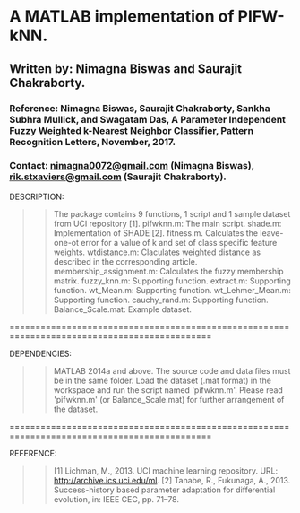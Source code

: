 # A MATLAB implementation of PIFW-kNN.
## Written by: Nimagna Biswas and Saurajit Chakraborty.

### Reference: Nimagna Biswas, Saurajit Chakraborty, Sankha Subhra Mullick, and Swagatam Das, A Parameter Independent Fuzzy Weighted k-Nearest Neighbor Classifier, Pattern Recognition Letters, November, 2017.
### Contact: nimagna0072@gmail.com (Nimagna Biswas), rik.stxaviers@gmail.com (Saurajit Chakraborty). 

DESCRIPTION:
>> The package contains 9 functions, 1 script and 1 sample dataset from UCI repository [1].
>> pifwknn.m: The main script.
>> shade.m: Implementation of SHADE [2].
>> fitness.m. Calculates the leave-one-ot error for a value of k and set of class specific feature weights.
>> wtdistance.m: Claculates weighted distance as described in the corresponding article.
>> membership_assignment.m: Calculates the fuzzy membership matrix.
>> fuzzy_knn.m: Supporting function.
>> extract.m: Supporting function.
>> wt_Mean.m: Supporting function.
>> wt_Lehmer_Mean.m: Supporting function.
>> cauchy_rand.m: Supporting function.
>> Balance_Scale.mat: Example dataset.

=============================================================================================

DEPENDENCIES:
>> MATLAB 2014a and above.
>> The source code and data files must be in the same folder. 
>> Load the dataset (.mat format) in the workspace and run the script named 'pifwknn.m'.
>> Please read 'pifwknn.m' (or Balance_Scale.mat) for further arrangement of the dataset.

=============================================================================================

REFERENCE:
>> [1] Lichman, M., 2013. UCI machine learning repository. URL: http://archive.ics.uci.edu/ml.
>> [2] Tanabe, R., Fukunaga, A., 2013. Success-history based parameter adaptation
for differential evolution, in: IEEE CEC, pp. 71–78.
